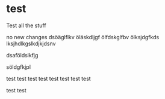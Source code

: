 # test

Test all the stuff

no new changes
dsöäglflkv
öläskdljgf
ölfdskglfbv
ölksjdgfkds
lksjhdlkgslkdjkjdsnv

dsaföldslkfjg

söldgfkjpl

test test
test test
test test
test test

test test